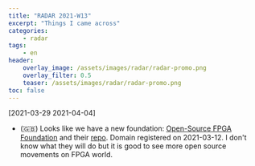 ```yaml
---
title: "RADAR 2021-W13"
excerpt: "Things I came across"
categories:
    - radar
tags:
    - en
header:
    overlay_image: /assets/images/radar/radar-promo.png
    overlay_filter: 0.5
    teaser: /assets/images/radar/radar-promo.png
toc: false
---
```


[2021-03-29 2021-04-04]

* (🇬🇧) Looks like we have a new foundation:
  [Open-Source FPGA Foundation](https://osfpga.org/) and their
  [repo](https://github.com/os-fpga). Domain registered on 2021-03-12. I don't
  know what they will do but it is good to see more open source movements on
  FPGA world.
